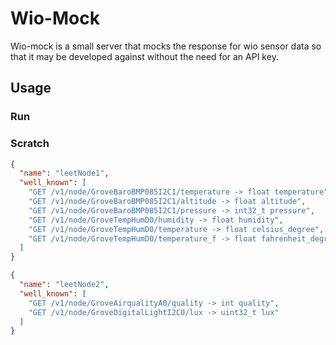 # Wio-Mock

Wio-mock is a small server that mocks the response for wio sensor data so that it may be developed against without the need for an API key.

## Usage

### Run

### Scratch

```json
{
  "name": "leetNode1",
  "well_known": [
    "GET /v1/node/GroveBaroBMP085I2C1/temperature -> float temperature",
    "GET /v1/node/GroveBaroBMP085I2C1/altitude -> float altitude",
    "GET /v1/node/GroveBaroBMP085I2C1/pressure -> int32_t pressure",
    "GET /v1/node/GroveTempHumD0/humidity -> float humidity",
    "GET /v1/node/GroveTempHumD0/temperature -> float celsius_degree",
    "GET /v1/node/GroveTempHumD0/temperature_f -> float fahrenheit_degree"
  ]
}
```

```json
{
  "name": "leetNode2",
  "well_known": [
    "GET /v1/node/GroveAirqualityA0/quality -> int quality",
    "GET /v1/node/GroveDigitalLightI2C0/lux -> uint32_t lux"
  ]
}

```